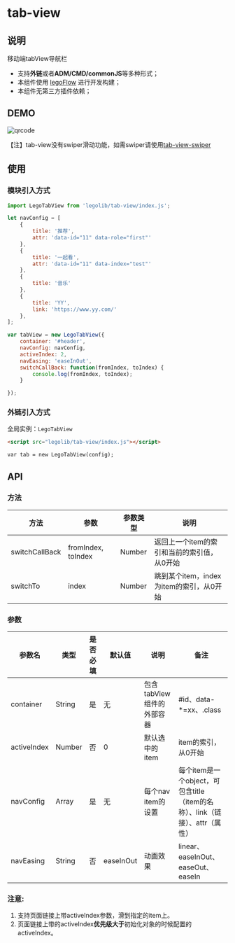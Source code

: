 # tab-view

## 说明
移动端tabView导航栏

* 支持**外链**或者**ADM/CMD/commonJS**等多种形式；
* 本组件使用 [legoFlow](https://legoflow.com/) 进行开发构建；
* 本组件无第三方插件依赖；


## DEMO
![qrcode](https://user-images.githubusercontent.com/1295348/33515408-e12ed89a-d79d-11e7-96dc-4cb89d826c6a.jpg)

【注】tab-view没有swiper滑动功能，如需swiper请使用[tab-view-swiper](https://github.com/yyued/legolib/tree/master/tab-view-swiper)


## 使用

### 模块引入方式

```javascript
import LegoTabView from 'legolib/tab-view/index.js';

let navConfig = [
    {
        title: '推荐',
        attr: 'data-id="11" data-role="first"'
    },
    {
        title: '一起看',
        attr: 'data-id="11" data-index="test"'
    },
    {
        title: '音乐'
    },
    {
        title: 'YY',
        link: 'https://www.yy.com/'
    },
];

var tabView = new LegoTabView({
    container: '#header',
    navConfig: navConfig,
	activeIndex: 2,
    navEasing: 'easeInOut',
	switchCallBack: function(fromIndex, toIndex) {
		console.log(fromIndex, toIndex);
	}

});
```


### 外链引入方式

全局实例：`LegoTabView`

```html
<script src="legolib/tab-view/index.js"></script>

var tab = new LegoTabView(config);
```


## API
### 方法
| 方法           | 参数         | 参数类型  | 说明  |
| ------------- |------------- | -----| -----|
| switchCallBack| fromIndex, toIndex| Number  | 返回上一个item的索引和当前的索引值，从0开始|
| switchTo       | index | Number  | 跳到某个item，index为item的索引，从0开始|

### 参数
| 参数名 | 类型 | 是否必填 | 默认值 | 说明 | 备注 |
|------|----|--------|------|----|----|
| container | String | 是 | 无 | 包含tabView组件的外部容器|#id、data-*=xx、.class|
| activeIndex | Number | 否 | 0 | 默认选中的item | item的索引，从0开始 |
| navConfig | Array  | 是 | 无 | 每个nav item的设置 | 每个item是一个object，可包含title（item的名称）、link（链接）、attr（属性）|
| navEasing | String | 否 | easeInOut | 动画效果 | linear、easeInOut、easeOut、easeIn |

### 注意:
1. 支持页面链接上带activeIndex参数，滑到指定的item上。
2. 页面链接上带的activeIndex**优先级大于**初始化对象的时候配置的activeIndex。
